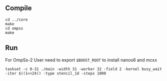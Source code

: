 ## Compile
```
cd ../core
make
cd ompss
make
```

## Run
For OmpSs-2
User need to export `$BOOST_ROOT` to install nanos6 and mcxx
```
taskset -c 0-31 ./main -width 31 -worker 32 -field 2 -kernel busy_wait -iter $((1<<24)) -type stencil_1d -steps 1000
```
